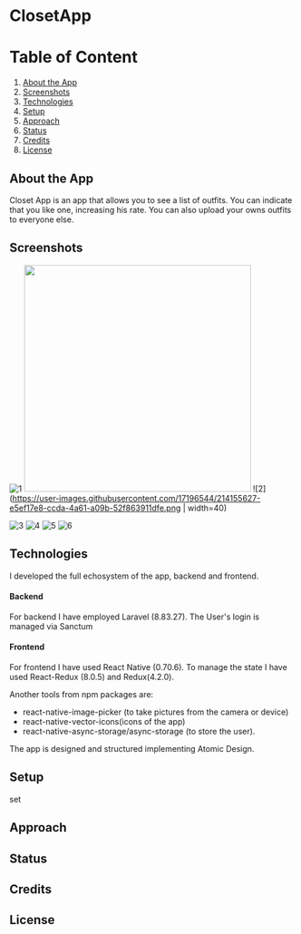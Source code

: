 # ClosetApp


# Table of Content

1. [About the App](#about-the-App)
2. [Screenshots](#screenshots)
3. [Technologies](#technologies)
4. [Setup](#setup)
5. [Approach](#approach)
6. [Status](#status)
7. [Credits](#credits)
8. [License](#license)
## About the App
Closet App is an app that allows you to see a list of outfits. You can indicate that you like one, increasing his rate.
You can also upload your owns outfits to everyone else.
## Screenshots

![1](https://user-images.githubusercontent.com/17196544/214155622-490fdc9e-49b2-40c2-951c-32905d3d244e.png|width=100)
<img src="[https://cloud.githubusercontent.com/assets/yourgif.gif](https://user-images.githubusercontent.com/17196544/214155622-490fdc9e-49b2-40c2-951c-32905d3d244e.png)" width="400">
![2](https://user-images.githubusercontent.com/17196544/214155627-e5ef17e8-ccda-4a61-a09b-52f863911dfe.png | width=40)

![3](https://user-images.githubusercontent.com/17196544/214155629-9c02b585-cc28-408b-9f7f-6f1512ff07fe.png)
![4](https://user-images.githubusercontent.com/17196544/214155633-f0fde0f1-3f4c-403e-8a15-9a7ce5d1887c.png)
![5](https://user-images.githubusercontent.com/17196544/214155642-6a4cccf2-c771-436f-af4d-c2ff9c275f17.png)
![6](https://user-images.githubusercontent.com/17196544/214155646-e08e5abf-ae4e-441c-959f-a5a02399c23a.png)


## Technologies
I developed the full echosystem of the app, backend and frontend.

#### Backend

For backend I have employed Laravel (8.83.27). The User's login is managed via Sanctum

#### Frontend

For frontend I have used React Native (0.70.6). To manage the state I have used React-Redux (8.0.5) and Redux(4.2.0). 

Another tools from npm packages are: 
- react-native-image-picker (to take pictures from the camera or device)
-  react-native-vector-icons(icons of the app)
-   react-native-async-storage/async-storage (to store the user). 

The app is designed and structured implementing Atomic Design.
## Setup
set
## Approach
## Status
## Credits
## License

